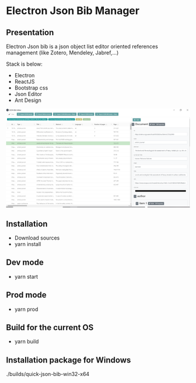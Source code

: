 # Electron Json Bib Manager

## Presentation

Electron Json bib is a json object list editor oriented references management (like Zotero, Mendeley, Jabref,...)

Stack is below:

- Electron
- ReactJS
- Bootstrap css
- Json Editor
- Ant Design

![electron-json-bib](/screenshots/2.png)

## Installation

- Download sources
- yarn install

## Dev mode

- yarn start

## Prod mode

- yarn prod

## Build for the current OS

- yarn build

## Installation package for Windows

./builds/quick-json-bib-win32-x64






